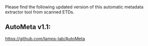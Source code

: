 Please find the following updated version of this automatic metadata extractor tool from scanned ETDs.

## AutoMeta v1.1: 
https://github.com/lamps-lab/AutoMeta
